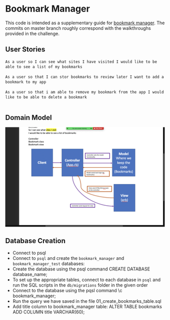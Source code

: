 # Bookmark Manager

This code is intended as a supplementary guide for [bookmark manager](https://github.com/makersacademy/course/tree/master/bookmark_manager). The commits on master branch roughly correspond with the walkthroughs provided in the challenge.

## User Stories

```
As a user so I can see what sites I have visited I would like to be able to see a list of my bookmarks

As a user so that I can stor bookmarks to review later I want to add a bookmark to my app

As a user so that i am able to remove my bookmark from the app I would like to be able to delete a bookmark


```

## Domain Model

![Bookmark Manager domain model](./public/mvc_diagram.png)

 ## Database Creation

 - Connect to psql
 - Connect to `psql` and create the `bookmark_manager` and `bookmark_manager_test` databases:
 - Create the database using the psql command CREATE DATABASE database_name; 
 - To set up the appropriate tables, connect to each database in `psql` and run the SQL scripts in the `db/migrations` folder in the given order
 - Connect to the database using the pqsl command \c bookmark_manager;
 - Run the query we have saved in the file 01_create_bookmarks_table.sql
 - Add title column to bookmark_manager table: ALTER TABLE bookmarks ADD COLUMN title VARCHAR(60);
